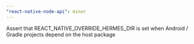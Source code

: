 ```yaml
---
"react-native-node-api": minor
---
```


Assert that REACT_NATIVE_OVERRIDE_HERMES_DIR is set when Android / Gradle projects depend on the host package

